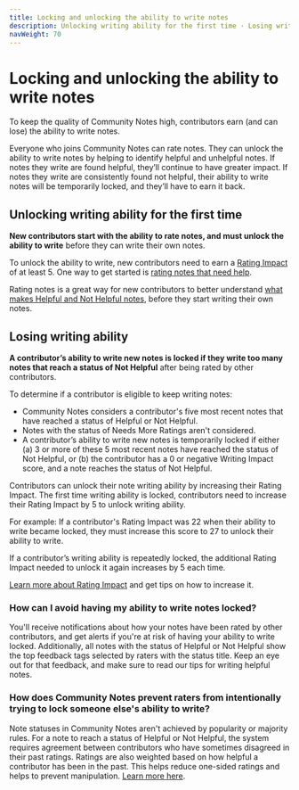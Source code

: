 ```yaml
---
title: Locking and unlocking the ability to write notes
description: Unlocking writing ability for the first time · Losing writing ability
navWeight: 70
---
```

# Locking and unlocking the ability to write notes

To keep the quality of Community Notes high, contributors earn (and can lose) the ability to write notes.

Everyone who joins Community Notes can rate notes. They can unlock the ability to write notes by helping to identify helpful and unhelpful notes. If notes they write are found helpful, they’ll continue to have greater impact. If notes they write are consistently found not helpful, their ability to write notes will be temporarily locked, and they’ll have to earn it back.

## Unlocking writing ability for the first time

**New contributors start with the ability to rate notes, and must unlock the ability to write** before they can write their own notes.

To unlock the ability to write, new contributors need to earn a [Rating Impact](./writing-and-rating-impact.md) of at least 5. One way to get started is [rating notes that need help](./rating-notes.md).

Rating notes is a great way for new contributors to better understand [what makes Helpful and Not Helpful notes](./examples.md), before they start writing their own notes.

## Losing writing ability

**A contributor’s ability to write new notes is locked if they write too many notes that reach a status of Not Helpful** after being rated by other contributors.

To determine if a contributor is eligible to keep writing notes:

- Community Notes considers a contributor's five most recent notes that have reached a status of Helpful or Not Helpful.
- Notes with the status of Needs More Ratings aren't considered.
- A contributor’s ability to write new notes is temporarily locked if either (a) 3 or more of these 5 most recent notes have reached the status of Not Helpful, or (b) the contributor has a 0 or negative Writing Impact score, and a note reaches the status of Not Helpful.

Contributors can unlock their note writing ability by increasing their Rating Impact. The first time writing ability is locked, contributors need to increase their Rating Impact by 5 to unlock writing ability.

For example: If a contributor's Rating Impact was 22 when their ability to write became locked, they must increase this score to 27 to unlock their ability to write.

If a contributor’s writing ability is repeatedly locked, the additional Rating Impact needed to unlock it again increases by 5 each time.

[Learn more about Rating Impact](./writing-and-rating-impact.md) and get tips on how to increase it.

### How can I avoid having my ability to write notes locked?

You'll receive notifications about how your notes have been rated by other contributors, and get alerts if you're at risk of having your ability to write locked. Additionally, all notes with the status of Helpful or Not Helpful show the top feedback tags selected by raters with the status title. Keep an eye out for that feedback, and make sure to read our tips for writing helpful notes.

### How does Community Notes prevent raters from intentionally trying to lock someone else's ability to write?

Note statuses in Community Notes aren't achieved by popularity or majority rules. For a note to reach a status of Helpful or Not Helpful, the system requires agreement between contributors who have sometimes disagreed in their past ratings. Ratings are also weighted based on how helpful a contributor has been in the past. This helps reduce one-sided ratings and helps to prevent manipulation. [Learn more here](./diversity-of-perspectives.md).

